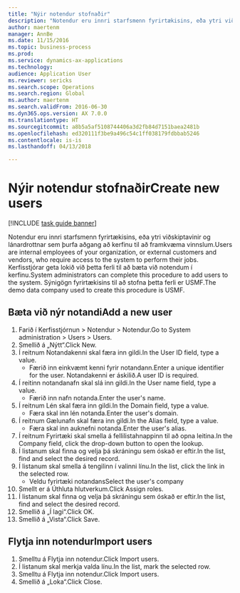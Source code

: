 ```yaml
--- 
title: "Nýir notendur stofnaðir"
description: "Notendur eru innri starfsmenn fyrirtækisins, eða ytri viðskiptavinir og lánardrottnar sem þurfa aðgang að kerfinu til að framkvæma vinnslum."
author: maertenm
manager: AnnBe
ms.date: 11/15/2016
ms.topic: business-process
ms.prod: 
ms.service: dynamics-ax-applications
ms.technology: 
audience: Application User
ms.reviewer: sericks
ms.search.scope: Operations
ms.search.region: Global
ms.author: maertenm
ms.search.validFrom: 2016-06-30
ms.dyn365.ops.version: AX 7.0.0
ms.translationtype: HT
ms.sourcegitcommit: a8b5a5af5108744406a3d2fb84d7151baea2481b
ms.openlocfilehash: ed320111f3be9a496c54c1ff038179fdbbab5246
ms.contentlocale: is-is
ms.lasthandoff: 04/13/2018

---
```

# <a name="create-new-users"></a><span data-ttu-id="f9a45-103">Nýir notendur stofnaðir</span><span class="sxs-lookup"><span data-stu-id="f9a45-103">Create new users</span></span>

[!INCLUDE [task guide banner](../../includes/task-guide-banner.md)]

<span data-ttu-id="f9a45-104">Notendur eru innri starfsmenn fyrirtækisins, eða ytri viðskiptavinir og lánardrottnar sem þurfa aðgang að kerfinu til að framkvæma vinnslum.</span><span class="sxs-lookup"><span data-stu-id="f9a45-104">Users are internal employees of your organization, or external customers and vendors, who require access to the system to perform their jobs.</span></span> <span data-ttu-id="f9a45-105">Kerfisstjórar geta lokið við þetta ferli til að bæta við notendum í kerfinu.</span><span class="sxs-lookup"><span data-stu-id="f9a45-105">System administrators can complete this procedure to add users to the system.</span></span> <span data-ttu-id="f9a45-106">Sýnigögn fyrirtækisins til að stofna þetta ferli er USMF.</span><span class="sxs-lookup"><span data-stu-id="f9a45-106">The demo data company used to create this procedure is USMF.</span></span> 


## <a name="add-a-new-user"></a><span data-ttu-id="f9a45-107">Bæta við nýr notandi</span><span class="sxs-lookup"><span data-stu-id="f9a45-107">Add a new user</span></span>
1. <span data-ttu-id="f9a45-108">Farið í Kerfisstjórnun > Notendur > Notendur.</span><span class="sxs-lookup"><span data-stu-id="f9a45-108">Go to System administration > Users > Users.</span></span>
2. <span data-ttu-id="f9a45-109">Smellið á „Nýtt“.</span><span class="sxs-lookup"><span data-stu-id="f9a45-109">Click New.</span></span>
3. <span data-ttu-id="f9a45-110">Í reitnum Notandakenni skal færa inn gildi.</span><span class="sxs-lookup"><span data-stu-id="f9a45-110">In the User ID field, type a value.</span></span>
    * <span data-ttu-id="f9a45-111">Færið inn einkvæmt kenni fyrir notandann.</span><span class="sxs-lookup"><span data-stu-id="f9a45-111">Enter a unique identifier for the user.</span></span> <span data-ttu-id="f9a45-112">Notandakenni er áskilið.</span><span class="sxs-lookup"><span data-stu-id="f9a45-112">A user ID is required.</span></span>  
4. <span data-ttu-id="f9a45-113">Í reitinn notandanafn skal slá inn gildi.</span><span class="sxs-lookup"><span data-stu-id="f9a45-113">In the User name field, type a value.</span></span>
    * <span data-ttu-id="f9a45-114">Færið inn nafn notanda.</span><span class="sxs-lookup"><span data-stu-id="f9a45-114">Enter the user's name.</span></span>  
5. <span data-ttu-id="f9a45-115">Í reitnum Lén skal færa inn gildi.</span><span class="sxs-lookup"><span data-stu-id="f9a45-115">In the Domain field, type a value.</span></span>
    * <span data-ttu-id="f9a45-116">Færa skal inn lén notanda.</span><span class="sxs-lookup"><span data-stu-id="f9a45-116">Enter the user's domain.</span></span>  
6. <span data-ttu-id="f9a45-117">Í reitnum Gælunafn skal færa inn gildi.</span><span class="sxs-lookup"><span data-stu-id="f9a45-117">In the Alias field, type a value.</span></span>
    * <span data-ttu-id="f9a45-118">Færa skal inn auknefni notanda.</span><span class="sxs-lookup"><span data-stu-id="f9a45-118">Enter the user's alias.</span></span>  
7. <span data-ttu-id="f9a45-119">Í reitnum Fyrirtæki skal smella á fellilistahnappinn til að opna leitina.</span><span class="sxs-lookup"><span data-stu-id="f9a45-119">In the Company field, click the drop-down button to open the lookup.</span></span>
8. <span data-ttu-id="f9a45-120">Í listanum skal finna og velja þá skráningu sem óskað er eftir.</span><span class="sxs-lookup"><span data-stu-id="f9a45-120">In the list, find and select the desired record.</span></span>
9. <span data-ttu-id="f9a45-121">Í listanum skal smella á tengilinn í valinni línu.</span><span class="sxs-lookup"><span data-stu-id="f9a45-121">In the list, click the link in the selected row.</span></span>
    * <span data-ttu-id="f9a45-122">Veldu fyrirtæki notandans</span><span class="sxs-lookup"><span data-stu-id="f9a45-122">Select the user's company</span></span>  
10. <span data-ttu-id="f9a45-123">Smellt er á Úthluta hlutverkum.</span><span class="sxs-lookup"><span data-stu-id="f9a45-123">Click Assign roles.</span></span>
11. <span data-ttu-id="f9a45-124">Í listanum skal finna og velja þá skráningu sem óskað er eftir.</span><span class="sxs-lookup"><span data-stu-id="f9a45-124">In the list, find and select the desired record.</span></span>
12. <span data-ttu-id="f9a45-125">Smellið á „Í lagi“.</span><span class="sxs-lookup"><span data-stu-id="f9a45-125">Click OK.</span></span>
13. <span data-ttu-id="f9a45-126">Smellið á „Vista“.</span><span class="sxs-lookup"><span data-stu-id="f9a45-126">Click Save.</span></span>

## <a name="import-users"></a><span data-ttu-id="f9a45-127">Flytja inn notendur</span><span class="sxs-lookup"><span data-stu-id="f9a45-127">Import users</span></span>
1. <span data-ttu-id="f9a45-128">Smelltu á Flytja inn notendur.</span><span class="sxs-lookup"><span data-stu-id="f9a45-128">Click Import users.</span></span>
2. <span data-ttu-id="f9a45-129">Í listanum skal merkja valda línu.</span><span class="sxs-lookup"><span data-stu-id="f9a45-129">In the list, mark the selected row.</span></span>
3. <span data-ttu-id="f9a45-130">Smelltu á Flytja inn notendur.</span><span class="sxs-lookup"><span data-stu-id="f9a45-130">Click Import users.</span></span>
4. <span data-ttu-id="f9a45-131">Smellið á „Loka“.</span><span class="sxs-lookup"><span data-stu-id="f9a45-131">Click Close.</span></span>


